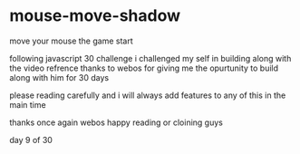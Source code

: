 # mouse-move-shadow
move your mouse the game start

following javascript 30 challenge i challenged my self in building along with the video refrence thanks to webos for giving me the opurtunity to build along with him for 30 days

please reading carefully and i will always add features to any of this in the main time

thanks once again webos happy reading or cloining guys

day 9 of 30

